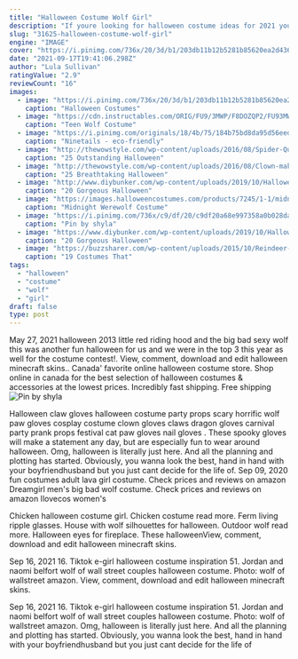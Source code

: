 ```yaml
---
title: "Halloween Costume Wolf Girl"
description: "If youre looking for halloween costume ideas for 2021 youve come to the right place! spirit halloween has so many costumes to choose from, and youll be able to find the perfect look. With so"
slug: "31625-halloween-costume-wolf-girl"
engine: "IMAGE"
cover: "https://i.pinimg.com/736x/20/3d/b1/203db11b12b5281b85620ea2d43667d9--wolf-makeup-halloween-costume-ideas.jpg"
date: "2021-09-17T19:41:06.298Z"
author: "Lula Sullivan"
ratingValue: "2.9"
reviewCount: "16"
images:
  - image: "https://i.pinimg.com/736x/20/3d/b1/203db11b12b5281b85620ea2d43667d9--wolf-makeup-halloween-costume-ideas.jpg"
    caption: "Halloween Costumes"
  - image: "https://cdn.instructables.com/ORIG/FU9/3MWP/F8DOZQP2/FU93MWPF8DOZQP2.jpg?width=2100"
    caption: "Teen Wolf Costume"
  - image: "https://i.pinimg.com/originals/18/4b/75/184b75bd8da95d56eedac32566c7d72a.jpg"
    caption: "Ninetails - eco-friendly"
  - image: "http://thewowstyle.com/wp-content/uploads/2016/08/Spider-Queen-Halloween-Makeup-....jpg"
    caption: "25 Outstanding Halloween"
  - image: "http://thewowstyle.com/wp-content/uploads/2016/08/Clown-makeup-ideas-for-Halloween.jpg"
    caption: "25 Breathtaking Halloween"
  - image: "http://www.diybunker.com/wp-content/uploads/2019/10/HalloweenMakeup1.jpg"
    caption: "20 Gorgeous Halloween"
  - image: "https://images.halloweencostumes.com/products/7245/1-1/midnight-werewolf-costume.jpg"
    caption: "Midnight Werewolf Costume"
  - image: "https://i.pinimg.com/736x/c9/df/20/c9df20a68e997358a0b028da489eb1c2--halloween--halloween-crafts.jpg"
    caption: "Pin by shyla"
  - image: "https://www.diybunker.com/wp-content/uploads/2019/10/HalloweenMakeup2.jpg"
    caption: "20 Gorgeous Halloween"
  - image: "https://buzzsharer.com/wp-content/uploads/2015/10/Reindeer-costume.jpg"
    caption: "19 Costumes That"
tags:
  - "halloween"
  - "costume"
  - "wolf"
  - "girl"
draft: false
type: post
---
```


May 27, 2021 halloween 2013 little red riding hood and the big bad sexy wolf this was another fun halloween for us and we were in the top 3 this year as well for the costume contest!. View, comment, download and edit halloween minecraft skins.. Canada' favorite online halloween costume store. Shop online in canada for the best selection of halloween costumes & accessories at the lowest prices. Incredibly fast shipping. Free shipping
![Pin by shyla](https://i.pinimg.com/736x/c9/df/20/c9df20a68e997358a0b028da489eb1c2--halloween--halloween-crafts.jpg "Pin by shyla")

Halloween claw gloves halloween costume party props scary horrific wolf paw gloves cosplay costume clown gloves claws dragon gloves carnival party prank props festival cat paw gloves nail gloves . These spooky gloves will make a statement any day, but are especially fun to wear around halloween. Omg, halloween is literally just here. And all the planning and plotting has started. Obviously, you wanna look the best, hand in hand with your boyfriendhusband but you just cant decide for the life of. Sep 09, 2020 fun costumes adult lava girl costume. Check prices and reviews on amazon  Dreamgirl men&#39;s big bad wolf costume. Check prices and reviews on amazon Ilovecos women&#39;s
<!--inArticleAds-->

<!--galleryOne-->

Chicken halloween costume girl. Chicken costume read more. Ferm living ripple glasses.  House with wolf silhouettes for halloween. Outdoor wolf read more. Halloween eyes for fireplace. These halloweenView, comment, download and edit halloween minecraft skins.
<!--inArticleAds-->

<!--galleryTwo-->

Sep 16, 2021 16. Tiktok e-girl halloween costume inspiration  51. Jordan and naomi belfort wolf of wall street couples halloween costume. Photo: wolf of wallstreet amazon. View, comment, download and edit halloween minecraft skins.
<!--galleryThree-->

Sep 16, 2021 16. Tiktok e-girl halloween costume inspiration  51. Jordan and naomi belfort wolf of wall street couples halloween costume. Photo: wolf of wallstreet amazon. Omg, halloween is literally just here. And all the planning and plotting has started. Obviously, you wanna look the best, hand in hand with your boyfriendhusband but you just cant decide for the life of